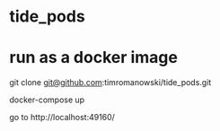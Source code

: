 # tide_pods

# run as a docker image 
git clone git@github.com:timromanowski/tide_pods.git

docker-compose up 

go to http://localhost:49160/
